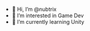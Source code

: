 - 👋 Hi, I’m @nubtrix
- 👀 I’m interested in Game Dev
- 🌱 I’m currently learning Unity

<!---
nubtrix/nubtrix is a ✨ special ✨ repository because its `README.md` (this file) appears on your GitHub profile.
You can click the Preview link to take a look at your changes.
--->
